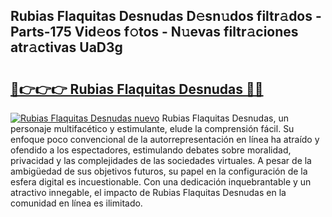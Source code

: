 ## Rubias Flaquitas Desnudas D𝚎sn𝚞dos filtr𝚊dos - Parts-175 Vid𝚎os f𝚘tos - N𝚞evas filtr𝚊ciones atr𝚊ctivas UaD3g

# <h2><a href="http://mba0puk.tromn.icu/?c=Rubias+Flaquitas+Desnudas">🔗👉👉👉 Rubias Flaquitas Desnudas 🔗🔗</a></h2>

[![Rubias Flaquitas Desnudas nuevo](https://i.imgur.com/pEAQMta.gif)](http://mba0puk.tromn.icu/?c=Rubias+Flaquitas+Desnudas)
Rubias Flaquitas Desnudas, un personaje multifacético y estimulante, elude la comprensión fácil. Su enfoque poco convencional de la autorrepresentación en línea ha atraído y ofendido a los espectadores, estimulando debates sobre moralidad, privacidad y las complejidades de las sociedades virtuales. A pesar de la ambigüedad de sus objetivos futuros, su papel en la configuración de la esfera digital es incuestionable. Con una dedicación inquebrantable y un atractivo innegable, el impacto de Rubias Flaquitas Desnudas en la comunidad en línea es ilimitado.
